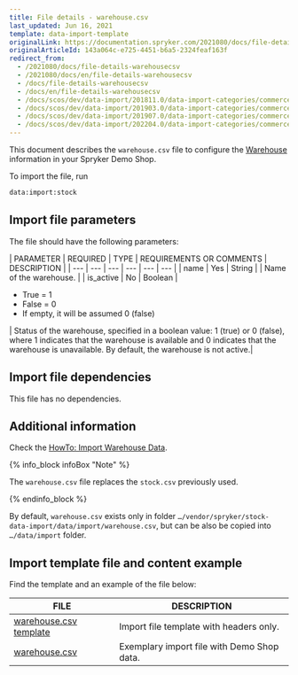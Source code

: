```yaml
---
title: File details - warehouse.csv
last_updated: Jun 16, 2021
template: data-import-template
originalLink: https://documentation.spryker.com/2021080/docs/file-details-warehousecsv
originalArticleId: 143a064c-e725-4451-b6a5-2324feaf163f
redirect_from:
  - /2021080/docs/file-details-warehousecsv
  - /2021080/docs/en/file-details-warehousecsv
  - /docs/file-details-warehousecsv
  - /docs/en/file-details-warehousecsv
  - /docs/scos/dev/data-import/201811.0/data-import-categories/commerce-setup/file-details-warehouse.csv.html
  - /docs/scos/dev/data-import/201903.0/data-import-categories/commerce-setup/file-details-warehouse.csv.html
  - /docs/scos/dev/data-import/201907.0/data-import-categories/commerce-setup/file-details-warehouse.csv.html
  - /docs/scos/dev/data-import/202204.0/data-import-categories/commerce-setup/file-details-warehouse.csv.html
---
```


This document describes the `warehouse.csv` file to configure the [Warehouse](/docs/pbc/all/warehouse-management-system/inventory-management-feature-overview.html) information in your Spryker Demo Shop.

To import the file, run

```bash
data:import:stock
```

## Import file parameters

The file should have the following parameters:

<div>
| PARAMETER | REQUIRED | TYPE | REQUIREMENTS OR COMMENTS | DESCRIPTION |
| --- | --- | --- | --- | --- | --- |
| name | Yes | String |  | Name of the warehouse. |
| is_active | No | Boolean | <ul><li>True = 1</li><li>False = 0</li><li>If empty, it will be assumed 0 (false)</li></ul>| Status of the warehouse, specified in a boolean value: 1 (true) or 0 (false), where 1 indicates that the warehouse is available and 0 indicates that the warehouse is unavailable. By default, the warehouse is not active.|
</div>

## Import file dependencies

This file has no dependencies.

## Additional information

Check the [HowTo: Import Warehouse Data](/docs/scos/dev/tutorials-and-howtos/howtos/feature-howtos/data-imports/howto-import-warehouse-data.html).

{% info_block infoBox "Note" %}

The `warehouse.csv` file replaces the `stock.csv` previously used.

{% endinfo_block %}

By default, `warehouse.csv` exists only in folder `…/vendor/spryker/stock-data-import/data/import/warehouse.csv`, but can be also be copied into `…/data/import` folder.

## Import template file and content example

Find the template and an example of the file below:

| FILE | DESCRIPTION |
| --- | --- |
| [warehouse.csv template](https://spryker.s3.eu-central-1.amazonaws.com/docs/Developer+Guide/Back-End/Data+Manipulation/Data+Ingestion/Data+Import/Data+Import+Categories/Commerce+Setup/Template+warehouse.csv) | Import file template with headers only. |
| [warehouse.csv](https://spryker.s3.eu-central-1.amazonaws.com/docs/Developer+Guide/Back-End/Data+Manipulation/Data+Ingestion/Data+Import/Data+Import+Categories/Commerce+Setup/warehouse.csv) | Exemplary import file with Demo Shop data. |
